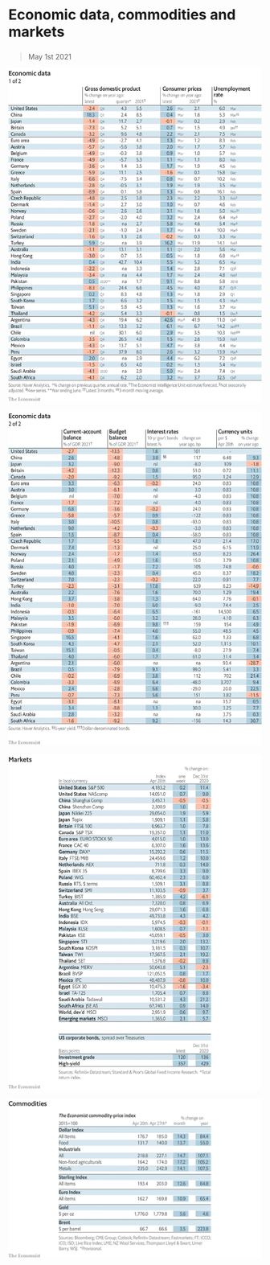 ###### 

# Economic data, commodities and markets 

#####  

> May 1st 2021 

![image](images/20210501_INT101.png) 


![image](images/20210501_INT102.png) 


![image](images/20210501_INT201.png) 


![image](images/20210501_INT401.png) 


